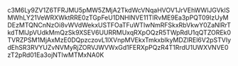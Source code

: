 c3M6Ly9ZV1Z6TFRJMU5pMW5ZMjA2TkdWcVNqaHVOV1JrVEhWWlJGVklSMWhLY21VeWRXWktRRE0zTGpFeU1DNHlNVE11TlRvME9Ea3pPQT09IzUyMDEzMTQNCnNzOi8vWVdWekxUSTFOaTFuWTIwNmRFSkxRbVkwY0ZaNlRrTkdTMlJpVUdkMmQzSk9XSEV6UURRMUxqRXpOQzR5TWpRdU1qQTZOREk0TVRZPSM1MjAxMzE0DQpzczovL1lXVnpMVEkxTmkxblkyMDZlREl6V2pSTVIydEhSR3RVYUZvNVMyRjZORVJWVWxGd1FERXpPQzR4T1RrdU1UWXVNVE0zT2pRd01Ea3ojNTIwMTMxNA0K
